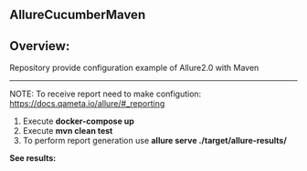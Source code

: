 AllureCucumberMaven
---
Overview:
---
 
Repository provide configuration example of Allure2.0 with Maven

---

NOTE:
To receive report need to make configution: https://docs.qameta.io/allure/#_reporting

1. Execute **docker-compose up**
2. Execute **mvn clean test**
3. To perform report generation use **allure serve ./target/allure-results/**

**See results:**

